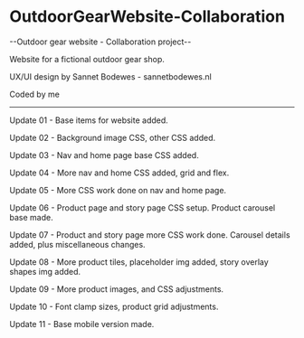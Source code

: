 # OutdoorGearWebsite-Collaboration
 --Outdoor gear website - Collaboration project--

 Website for a fictional outdoor gear shop.

 UX/UI design by Sannet Bodewes - sannetbodewes.nl
 
 Coded by me

 -----------------

 Update 01 - Base items for website added.

 Update 02 - Background image CSS, other CSS added.

 Update 03 - Nav and home page base CSS added.

 Update 04 - More nav and home CSS added, grid and flex.

 Update 05 - More CSS work done on nav and home page.

 Update 06 - Product page and story page CSS setup. Product carousel base made.

 Update 07 - Product and story page more CSS work done. Carousel details added, plus miscellaneous changes.

 Update 08 - More product tiles, placeholder img added, story overlay shapes img added.

 Update 09 - More product images, and CSS adjustments.

 Update 10 - Font clamp sizes, product grid adjustments.

 Update 11 - Base mobile version made.